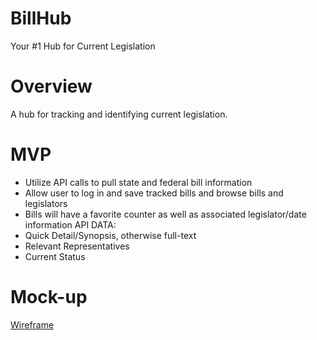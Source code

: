 # BillHub
Your #1 Hub for Current Legislation

# Overview
A hub for tracking and identifying current legislation.

# MVP
- Utilize API calls to pull state and federal bill information
- Allow user to log in and save tracked bills and browse bills and legislators
- Bills will have a favorite counter as well as associated legislator/date information
API DATA:
- Quick Detail/Synopsis, otherwise full-text
- Relevant Representatives
- Current Status

# Mock-up
[Wireframe](BillHub.png)
